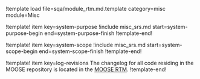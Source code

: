 !template load file=sqa/module_rtm.md.template category=misc module=Misc

!template! item key=system-purpose
!include misc_srs.md start=system-purpose-begin end=system-purpose-finish
!template-end!

!template! item key=system-scope
!include misc_srs.md start=system-scope-begin end=system-scope-finish
!template-end!

!template! item key=log-revisions
The changelog for all code residing in the MOOSE repository is located in the
[MOOSE RTM](moose_rtm.md#log-revisions).
!template-end!
